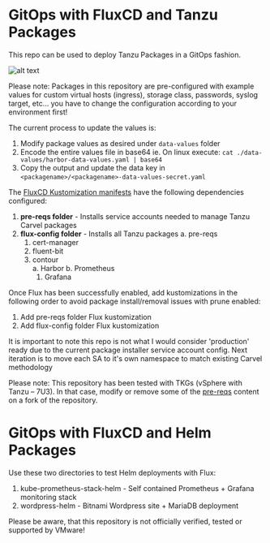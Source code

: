 # GitOps with FluxCD and Tanzu Packages

This repo can be used to deploy Tanzu Packages in a GitOps fashion.

![alt text](https://github.com/beyondelastic/gitops-tanzu-packages/blob/main/images/overview.png)

Please note: Packages in this repository are pre-configured with example values for custom virtual hosts (ingress), storage class, passwords, syslog target, etc… you have to change the configuration according to your environment first! 

The current process to update the values is: 
1. Modify package values as desired under `data-values` folder
2. Encode the entire values file in base64 ie. On linux execute: `cat ./data-values/harbor-data-values.yaml | base64`
3. Copy the output and update the data key in `<packagename>/<packagename>-data-values-secret.yaml`

The [FluxCD Kustomization manifests](https://github.com/coreydinkens/tmc-flux-poc/tree/master/flux-config) have the following dependencies configured:
1. **pre-reqs folder** - Installs service accounts needed to manage Tanzu Carvel packages
2. **flux-config folder** - Installs all Tanzu packages
  a. pre-reqs
    1. cert-manager
    2. fluent-bit
    3. contour  
      a. Harbor
      b. Prometheus
        1. Grafana

Once Flux has been successfully enabled, add kustomizations in the following order to avoid package install/removal issues with prune enabled:
1. Add pre-reqs folder Flux kustomization
2. Add flux-config folder Flux kustomization

It is important to note this repo is not what I would consider 'production' ready due to the current package installer service account config. Next iteration is to move each SA to it's own namespace to match existing Carvel methodology

Please note: This repository has been tested with TKGs (vSphere with Tanzu – 7U3). In that case, modify or remove some of the [pre-reqs](https://github.com/coreydinkens/tmc-flux-poc) content on a fork of the repository. 

# GitOps with FluxCD and Helm Packages
Use these two directories to test Helm deployments with Flux:
1. kube-prometheus-stack-helm - Self contained Prometheus + Grafana monitoring stack
2. wordpress-helm - Bitnami Wordpress site + MariaDB deployment

Please be aware, that this repository is not officially verified, tested or supported by VMware!
